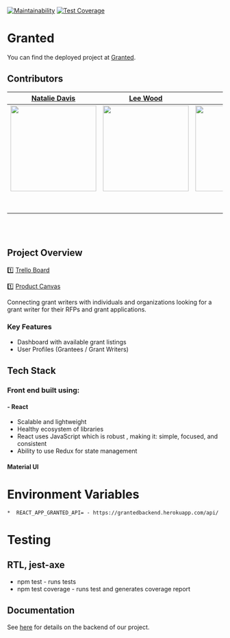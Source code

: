 [![Maintainability](https://api.codeclimate.com/v1/badges/13f17f26b8dd33daa361/maintainability)](https://codeclimate.com/github/Lambda-School-Labs/grants-fe/maintainability)
[![Test Coverage](https://api.codeclimate.com/v1/badges/13f17f26b8dd33daa361/test_coverage)](https://codeclimate.com/github/Lambda-School-Labs/grants-fe/test_coverage)

# Granted

 You can find the deployed project at [Granted](https://prod-granted.herokuapp.com/).

## Contributors

|                                                [Natalie Davis](https://github.com/FreedomWriter)                                                                       |                                          [Lee Wood](https://github.com/LeeWood)                                                                              |                                       [Blupe](https://github.com/JorgeLuisFlores)                                                  |                                             [Danica Valdez](https://github.com/danicavaldez)                                             |                                      [Brett Karr](https://github.com/bwkarr77)                                                                                    |                                          [Toosdai Otte](https://github.com/ToosdaiOtte)                                                                              |                                                                         [Eva Gurtovaya](https://github.com/EvaGurtovaia)                                                        |
| :--------------------------------------------------------------------------------------------------------------------------------------------------------------------: | :--------------------------------------------------------------------------------------------------------------------------------------------------------------: | :--------------------------------------------------------------------------------------------------------------------------------: | :--------------------------------------------------------------------------------------------------------------------------------------: | :---------------------------------------------------------------------------------------------------------------------------------------------------------------: | :------------------------------------------------------------------------------------------------------------------------------------------------------------------: | :-------------------------------------------------------------------------------------------------------------------------------------------------------------------: |
| [<img src="https://avatars3.githubusercontent.com/u/50391354?s=460&u=de69d8dd0b258edc2f505dd94f1be5cfefc9eea3&v=4" width = "200" />](https://github.com/FreedomWriter) | [<img src="https://avatars3.githubusercontent.com/u/50416443?s=460&u=e8378afea987c11f6fe35353ec495b0d95c1ace9&v=4" width = "200" />](https://github.com/LeeWood) | [<img src="https://ca.slack-edge.com/ESZCHB482-W012JPXVC9Z-c3a1c9b62907-512" width = "200" />](https://github.com/JorgeLuisFlores) | [<img src="https://ca.slack-edge.com/ESZCHB482-W012BRL40TG-6ab102c6f609-512" width = "200" />](https://github.com/danicavaldez)          | [<img src="https://avatars1.githubusercontent.com/u/52165192?s=460&u=a31a648f89dc0669b701455c0ec1371abb573432&v=4" width = "200" />](https://github.com/bwkarr77) | [<img src="https://avatars2.githubusercontent.com/u/46979151?s=460&u=d491afdbcd54aa137f2b8438b61e3ccf238dc20b&v=4" width = "200" />](https://github.com/ToosdaiOtte) | [<img src="https://avatars0.githubusercontent.com/u/34386254?s=460&u=1c092474c5ad0202ad00ed4da4a8604cde0f19be&v=4" width = "200" />](https://github.com/EvaGurtovaia) |
|                            [<img src="https://github.com/favicon.ico" width="15"> ](https://github.com/FreedomWriter)                                                  |                            [<img src="https://github.com/favicon.ico" width="15"> ](https://github.com/LeeWood)                                                  |                          [<img src="https://github.com/favicon.ico" width="15"> ](https://github.com/JorgeLuisFlores)              |                [<img src="https://github.com/favicon.ico" width="15"> ](https://github.com/danicavaldez)                                 |                          [<img src="https://github.com/favicon.ico" width="15"> ](https://github.com/bwkarr77)                                                    |                          [<img src="https://github.com/favicon.ico" width="15"> ](https://github.com/ToosdaiOtte)                                                    |                          [<img src="https://github.com/favicon.ico" width="15"> ](https://github.com/EvaGurtovaia)                                                    |
|       [ <img src="https://static.licdn.com/sc/h/al2o9zrvru7aqj8e1x2rzsrca" width="15"> ](https://www.linkedin.com/in/natalie-davis-64111595/)                          |          [ <img src="https://static.licdn.com/sc/h/al2o9zrvru7aqj8e1x2rzsrca" width="15"> ](https://www.linkedin.com/in/leemwood/)                               | [ <img src="https://static.licdn.com/sc/h/al2o9zrvru7aqj8e1x2rzsrca" width="15"> ](https://www.linkedin.com/in/jorgeluis-flores/)  | [ <img src="https://static.licdn.com/sc/h/al2o9zrvru7aqj8e1x2rzsrca" width="15"> ](https://www.linkedin.com/in/danica-valdez-b676761a6/) |                           [ <img src="https://static.licdn.com/sc/h/al2o9zrvru7aqj8e1x2rzsrca" width="15"> ]                                                      | [ <img src="https://static.licdn.com/sc/h/al2o9zrvru7aqj8e1x2rzsrca" width="15"> ](https://www.linkedin.com/in/toosdai-otte/)                                        |           [ <img src="https://static.licdn.com/sc/h/al2o9zrvru7aqj8e1x2rzsrca" width="15"> ](https://www.linkedin.com/in/eva-gurtovaya-586baa124/)                    |


<br>
<br>

## Project Overview

1️⃣ [Trello Board](https://trello.com/b/ry8wjYUz/granted)

1️⃣ [Product Canvas](https://www.notion.so/Granted-4e7631ec63c04ef98f41dbf1235cbab5)

Connecting grant writers with individuals and organizations looking for a grant writer for their RFPs and grant applications. 

### Key Features

- Dashboard with available grant listings
- User Profiles (Grantees / Grant Writers)

## Tech Stack

### Front end built using:

#### - React

- Scalable and lightweight
- Healthy ecosystem of libraries
- React uses JavaScript which is robust , making it: simple, focused, and consistent
- Ability to use Redux for state management

#### Material UI

# Environment Variables

    *  REACT_APP_GRANTED_API= - https://grantedbackend.herokuapp.com/api/


# Testing

## RTL, jest-axe
 - npm test - runs tests
 - npm test coverage - runs test and generates coverage report

## Documentation

See [here](https://github.com/FreedomWriter/grants-be?organization=FreedomWriter&organization=FreedomWriter) for details on the backend of our project.
